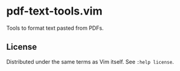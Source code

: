 # pdf-text-tools.vim

Tools to format text pasted from PDFs.

## License

Distributed under the same terms as Vim itself. See `:help license`.
